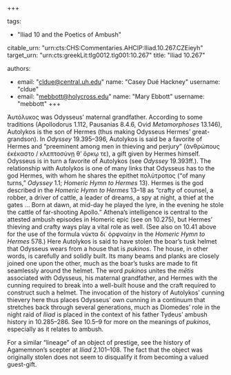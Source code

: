 +++

tags:
- "Iliad 10 and the Poetics of Ambush"

citable_urn: "urn:cts:CHS:Commentaries.AHCIP:Iliad.10.267.CZEieyh"
target_urn: "urn:cts:greekLit:tlg0012.tlg001:10.267"
title: "Iliad 10.267"

authors:
- email: "cldue@central.uh.edu"
  name: "Casey Dué Hackney"
  username: "cldue"
- email: "mebbott@holycross.edu"
  name: "Mary Ebbott"
  username: "mebbott"
+++

<p>Ἀυτόλυκος was Odysseus’ maternal grandfather. According to some traditions (Apollodorus 1.112, Pausanias 8.4.6, Ovid <em>Metamorphoses</em> 13.146), Autolykos is the son of Hermes (thus making Odysseus Hermes’ great-grandson). In <em>Odyssey</em> 19.395–396, Autolykos is said be a favorite of Hermes and “preeminent among men in thieving and perjury” (ἀνθρώπους ἐκέκαστο / κλεπτοσύνῃ θ’ ὅρκῳ τε), a gift given by Hermes himself. Odysseus is in turn a favorite of Autolykos (see <em>Odyssey</em> 19.393ff.). The relationship with Autolykos is one of many links that Odysseus has to the god Hermes, with whom he shares the epithet πολύτροπος (“of many turns,” <em>Odyssey</em> 1.1; <em>Homeric Hymn to Hermes</em> 13). Hermes is the god described in the <em>Homeric Hymn to Hermes</em> 13–18 as “crafty of counsel, a robber, a driver of cattle, a leader of dreams, a spy at night, a thief at the gates … Born at dawn, at mid-day he played the lyre, in the evening he stole the cattle of far-shooting Apollo.” Athena’s intelligence is central to the attested ambush episodes in Homeric epic (see on 10.275), but Hermes’ thieving and crafty ways play a vital role as well. (See also on 10.41 above for the use of the formula νύκτα δι᾽ ὀρφναίην in the <em>Homeric Hymn to Hermes</em> 578.) Here Autolykos is said to have stolen the boar’s tusk helmet that Odysseus wears from a house that is <em>pukinos</em>. The house, in other words, is carefully and solidly built. Its many beams and planks are closely joined one upon the other, much as the boar’s tusks are made to fit seamlessly around the helmet. The word <em>pukinos</em> unites the <em>mētis</em> associated with Odysseus, his maternal grandfather, and Hermes with the cunning required to break into a well-built house and the craft required to construct such a helmet. The invocation of the history of Autolykos’ cunning thievery here thus places Odysseus’ own cunning in a continuum that stretches back through several generations, much as Diomedes’ role in the night raid of <em>Iliad</em> is placed in the context of his father Tydeus’ ambush history in 10.285–286. See 10.5–9 for more on the meanings of <em>pukinos</em>, especially as it relates to ambush.</p><p>For a similar “lineage” of an object of prestige, see the history of Agamemnon’s scepter at <em>Iliad</em> 2.101–108. The fact that the object was originally stolen does not seem to disqualify it from becoming a valued guest-gift.</p>